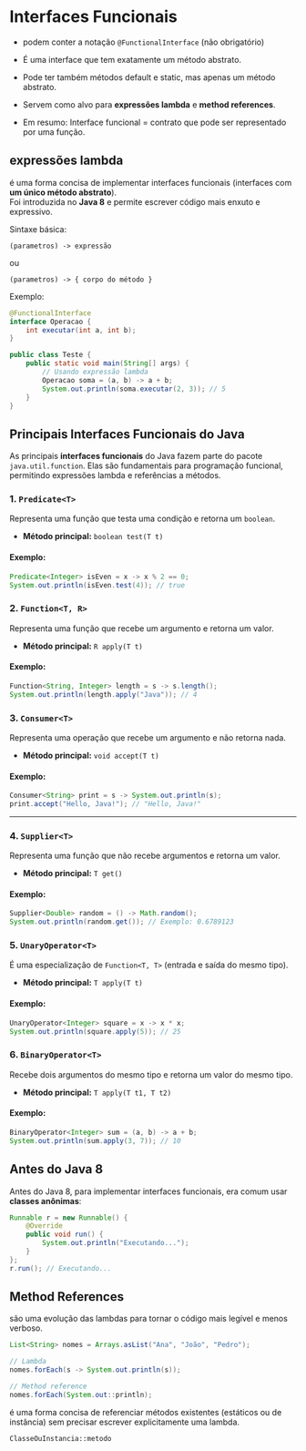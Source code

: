 # Interfaces Funcionais

- podem conter a notação `@FunctionalInterface` (não obrigatório)

- É uma interface que tem exatamente um método abstrato.

- Pode ter também métodos default e static, mas apenas um método abstrato.

- Servem como alvo para **expressões lambda** e **method references**.

- Em resumo: Interface funcional = contrato que pode ser representado por uma função.

## expressões lambda
é uma forma concisa de implementar interfaces funcionais (interfaces com **um único método abstrato**).  
Foi introduzida no **Java 8** e permite escrever código mais enxuto e expressivo.

Sintaxe básica:
```
(parametros) -> expressão
```
ou
```
(parametros) -> { corpo do método }
```
Exemplo:

```java
@FunctionalInterface
interface Operacao {
    int executar(int a, int b);
}

public class Teste {
    public static void main(String[] args) {
        // Usando expressão lambda
        Operacao soma = (a, b) -> a + b;
        System.out.println(soma.executar(2, 3)); // 5
    }
}
```

## Principais Interfaces Funcionais do Java

As principais **interfaces funcionais** do Java fazem parte do pacote `java.util.function`. Elas são fundamentais para programação funcional, permitindo expressões lambda e referências a métodos.

### 1. `Predicate<T>`

Representa uma função que testa uma condição e retorna um `boolean`.

- **Método principal:** `boolean test(T t)`

#### Exemplo:
```java
Predicate<Integer> isEven = x -> x % 2 == 0;
System.out.println(isEven.test(4)); // true
```


### 2. `Function<T, R>`

Representa uma função que recebe um argumento e retorna um valor.

- **Método principal:** `R apply(T t)`

#### Exemplo:
```java
Function<String, Integer> length = s -> s.length();
System.out.println(length.apply("Java")); // 4
```

### 3. `Consumer<T>`

Representa uma operação que recebe um argumento e não retorna nada.

- **Método principal:** `void accept(T t)`

#### Exemplo:
```java
Consumer<String> print = s -> System.out.println(s);
print.accept("Hello, Java!"); // "Hello, Java!"
```

---

### 4. `Supplier<T>`

Representa uma função que não recebe argumentos e retorna um valor.

- **Método principal:** `T get()`

#### Exemplo:
```java
Supplier<Double> random = () -> Math.random();
System.out.println(random.get()); // Exemplo: 0.6789123
```

### 5. `UnaryOperator<T>`

É uma especialização de `Function<T, T>` (entrada e saída do mesmo tipo).

- **Método principal:** `T apply(T t)`

#### Exemplo:
```java
UnaryOperator<Integer> square = x -> x * x;
System.out.println(square.apply(5)); // 25
```

### 6. `BinaryOperator<T>`

Recebe dois argumentos do mesmo tipo e retorna um valor do mesmo tipo.

- **Método principal:** `T apply(T t1, T t2)`

#### Exemplo:
```java
BinaryOperator<Integer> sum = (a, b) -> a + b;
System.out.println(sum.apply(3, 7)); // 10
```

## Antes do Java 8
Antes do Java 8, para implementar interfaces funcionais, era comum usar **classes anônimas**:

```java
Runnable r = new Runnable() {
    @Override
    public void run() {
        System.out.println("Executando...");
    }
};
r.run(); // Executando...
```

## Method References
são uma evolução das lambdas para tornar o código mais legível e menos verboso.

```java
List<String> nomes = Arrays.asList("Ana", "João", "Pedro");

// Lambda
nomes.forEach(s -> System.out.println(s));

// Method reference
nomes.forEach(System.out::println);
```

é uma forma concisa de referenciar métodos existentes (estáticos ou de instância) sem precisar escrever explicitamente uma lambda.  

```
ClasseOuInstancia::metodo
```
